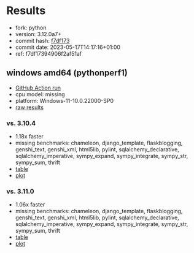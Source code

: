 # Results

- fork: python
- version: 3.12.0a7+
- commit hash: [f7df173](https://github.com/python/cpython/commit/f7df173)
- commit date: 2023-05-17T14:17:16+01:00
- ref: f7df17394906f2af51af

## windows amd64 (pythonperf1)

- [GitHub Action run](https://github.com/faster-cpython/benchmarking/actions/runs/5013538040)
- cpu model: missing
- platform: Windows-11-10.0.22000-SP0
- [raw results](bm-20230517-pythonperf1-amd64-python-f7df17394906f2af51af-3.12.0a7%2B-f7df173.json)

### vs. 3.10.4

- 1.18x faster
- missing benchmarks: chameleon, django_template, flaskblogging, genshi_text, genshi_xml, html5lib, pylint, sqlalchemy_declarative, sqlalchemy_imperative, sympy_expand, sympy_integrate, sympy_str, sympy_sum, thrift
- [table](bm-20230517-pythonperf1-amd64-python-f7df17394906f2af51af-3.12.0a7%2B-f7df173-vs-3.10.4.md)
- [plot](bm-20230517-pythonperf1-amd64-python-f7df17394906f2af51af-3.12.0a7%2B-f7df173-vs-3.10.4.png)

### vs. 3.11.0

- 1.06x faster
- missing benchmarks: chameleon, django_template, flaskblogging, genshi_text, genshi_xml, html5lib, pylint, sqlalchemy_declarative, sqlalchemy_imperative, sympy_expand, sympy_integrate, sympy_str, sympy_sum, thrift
- [table](bm-20230517-pythonperf1-amd64-python-f7df17394906f2af51af-3.12.0a7%2B-f7df173-vs-3.11.0.md)
- [plot](bm-20230517-pythonperf1-amd64-python-f7df17394906f2af51af-3.12.0a7%2B-f7df173-vs-3.11.0.png)

